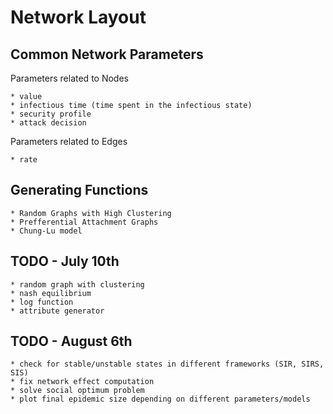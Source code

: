 # Network Layout

## Common Network Parameters

Parameters related to Nodes

    * value
    * infectious time (time spent in the infectious state)
    * security profile
    * attack decision

Parameters related to Edges

    * rate

## Generating Functions

    * Random Graphs with High Clustering
    * Prefferential Attachment Graphs
    * Chung-Lu model

## TODO - July 10th

    * random graph with clustering
    * nash equilibrium
    * log function
    * attribute generator

## TODO - August 6th

    * check for stable/unstable states in different frameworks (SIR, SIRS, SIS)
    * fix network effect computation
    * solve social optimum problem
    * plot final epidemic size depending on different parameters/models